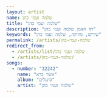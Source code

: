 ```yaml
---
layout: artist
name: שלמה ועמי כהן
title: "שלמה ועמי כהן"
description: "דף האמן שלמה ועמי כהן"
keywords: "שירים, מוזיקה, שלמה ועמי כהן"
permalink: /artists/שלמה-ועמי-כהן
redirect_from:
  - /artists/list/שלמה ועמי כהן
  - /artists/שלמה-ועמי-כהן/
songs:
  - number: "32242"
    name: "אשר ברא"
    album: "סינגלים"
    artist: "שלמה ועמי כהן"
---
```

